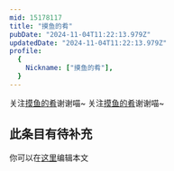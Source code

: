 ```yaml
---
mid: 15178117
title: "摸鱼的肴"
pubDate: "2024-11-04T11:22:13.979Z"
updatedDate: "2024-11-04T11:22:13.979Z"
profile:
  {
    Nickname: ["摸鱼的肴"],
  }
---
```


关注[摸鱼的肴](https://space.bilibili.com/15178117)谢谢喵~ 关注[摸鱼的肴](https://space.bilibili.com/15178117)谢谢喵~

## 此条目有待补充
你可以在[这里](https://github.com/Yuhanawa/VTuber.ICU-Content/edit/master/v/摸鱼的肴/index.md)编辑本文
